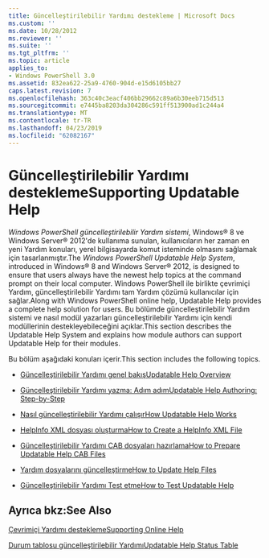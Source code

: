 ```yaml
---
title: Güncelleştirilebilir Yardımı destekleme | Microsoft Docs
ms.custom: ''
ms.date: 10/28/2012
ms.reviewer: ''
ms.suite: ''
ms.tgt_pltfrm: ''
ms.topic: article
applies_to:
- Windows PowerShell 3.0
ms.assetid: 832ea622-25a9-4760-904d-e15d6105bb27
caps.latest.revision: 7
ms.openlocfilehash: 363c40c3eacf406bb29662c89a6b30eeb715d513
ms.sourcegitcommit: e7445ba8203da304286c591ff513900ad1c244a4
ms.translationtype: MT
ms.contentlocale: tr-TR
ms.lasthandoff: 04/23/2019
ms.locfileid: "62082167"
---
```

# <a name="supporting-updatable-help"></a><span data-ttu-id="e4e01-102">Güncelleştirilebilir Yardımı destekleme</span><span class="sxs-lookup"><span data-stu-id="e4e01-102">Supporting Updatable Help</span></span>

<span data-ttu-id="e4e01-103">*Windows PowerShell güncelleştirilebilir Yardım sistemi*, Windows® 8 ve Windows Server® 2012'de kullanıma sunulan, kullanıcıların her zaman en yeni Yardım konuları, yerel bilgisayarda komut isteminde olmasını sağlamak için tasarlanmıştır.</span><span class="sxs-lookup"><span data-stu-id="e4e01-103">The *Windows PowerShell Updatable Help System*, introduced in Windows® 8 and Windows Server® 2012, is designed to ensure that users always have the newest help topics at the command prompt on their local computer.</span></span> <span data-ttu-id="e4e01-104">Windows PowerShell ile birlikte çevrimiçi Yardım, güncelleştirilebilir Yardımı tam Yardım çözümü kullanıcılar için sağlar.</span><span class="sxs-lookup"><span data-stu-id="e4e01-104">Along with Windows PowerShell online help, Updatable Help provides a complete help solution for users.</span></span> <span data-ttu-id="e4e01-105">Bu bölümde güncelleştirilebilir Yardım sistemi ve nasıl modül yazarları güncelleştirilebilir Yardımı için kendi modüllerinin destekleyebileceğini açıklar.</span><span class="sxs-lookup"><span data-stu-id="e4e01-105">This section describes the Updatable Help System and explains how module authors can support Updatable Help for their modules.</span></span>

<span data-ttu-id="e4e01-106">Bu bölüm aşağıdaki konuları içerir.</span><span class="sxs-lookup"><span data-stu-id="e4e01-106">This section includes the following topics.</span></span>

- [<span data-ttu-id="e4e01-107">Güncelleştirilebilir Yardımı genel bakış</span><span class="sxs-lookup"><span data-stu-id="e4e01-107">Updatable Help Overview</span></span>](./updatable-help-overview.md)

- [<span data-ttu-id="e4e01-108">Güncelleştirilebilir Yardımı yazma: Adım adım</span><span class="sxs-lookup"><span data-stu-id="e4e01-108">Updatable Help Authoring: Step-by-Step</span></span>](./updatable-help-authoring-step-by-step.md)

- [<span data-ttu-id="e4e01-109">Nasıl güncelleştirilebilir Yardımı çalışır</span><span class="sxs-lookup"><span data-stu-id="e4e01-109">How Updatable Help Works</span></span>](./how-updatable-help-works.md)

- [<span data-ttu-id="e4e01-110">HelpInfo XML dosyası oluşturma</span><span class="sxs-lookup"><span data-stu-id="e4e01-110">How to Create a HelpInfo XML File</span></span>](./how-to-create-a-helpinfo-xml-file.md)

- [<span data-ttu-id="e4e01-111">Güncelleştirilebilir Yardımı CAB dosyaları hazırlama</span><span class="sxs-lookup"><span data-stu-id="e4e01-111">How to Prepare Updatable Help CAB Files</span></span>](./how-to-prepare-updatable-help-cab-files.md)

- [<span data-ttu-id="e4e01-112">Yardım dosyalarını güncelleştirme</span><span class="sxs-lookup"><span data-stu-id="e4e01-112">How to Update Help Files</span></span>](./how-to-update-help-files.md)

- [<span data-ttu-id="e4e01-113">Güncelleştirilebilir Yardımı Test etme</span><span class="sxs-lookup"><span data-stu-id="e4e01-113">How to Test Updatable Help</span></span>](./how-to-test-updatable-help.md)

## <a name="see-also"></a><span data-ttu-id="e4e01-114">Ayrıca bkz:</span><span class="sxs-lookup"><span data-stu-id="e4e01-114">See Also</span></span>

[<span data-ttu-id="e4e01-115">Çevrimiçi Yardımı destekleme</span><span class="sxs-lookup"><span data-stu-id="e4e01-115">Supporting Online Help</span></span>](./supporting-online-help.md)

[<span data-ttu-id="e4e01-116">Durum tablosu güncelleştirilebilir Yardımı</span><span class="sxs-lookup"><span data-stu-id="e4e01-116">Updatable Help Status Table</span></span>](https://www.microsoft.com/en-us/itpro/windows)